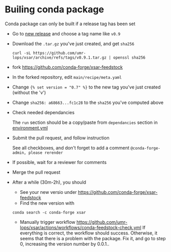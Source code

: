 # Builing conda package

Conda package can only be built if a release tag has been set

  * Go to [new release](https://github.com/umr-lops/xsar/releases/new) and choose a tag name like `v0.9`
  * Download the `.tar.gz` you've just created, and get `sha256`
    ```
    curl -sL https://github.com/umr-lops/xsar/archive/refs/tags/v0.9.1.tar.gz | openssl sha256
    ```
  * fork https://github.com/conda-forge/xsar-feedstock
  * In the forked repository, edit `main/recipe/meta.yaml`
  * Change `{% set version = "0.7" %}` to the new tag you've just created (without the 'v')
  * Change `sha256: a68663...fc1c28` to the `sha256` you've computed above
  * Check needed dependancies

    The `run` section should be a copy/paste from `dependancies` section in [environment.yml](https://github.com/umr-lops/xsar/blob/develop/environment.yml)
  * Submit the pull request, and follow instruction 
    
    See all checkboxes, and don't forget to add a comment `@conda-forge-admin, please rerender`
  * If possible, wait for a reviewer for comments
  * Merge the pull request
  * After a while (30m-2h), you should
    * See your new versio under https://github.com/conda-forge/xsar-feedstock
    * Find the new version with
    ```
    conda search -c conda-forge xsar
    ```
    * Manually trigger workflow https://github.com/umr-lops/xsar/actions/workflows/conda-feedstock-check.yml
      If everything is correct, the workflow should success. 
      Otherwise, it seems that there is a problem with the package. 
      Fix it, and go to step 0, increasing the version number by 0.0.1..
  
    
